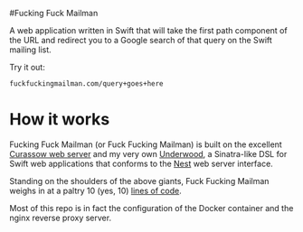 #Fucking Fuck Mailman

A web application written in Swift that will take the first path component of the URL and redirect you to a Google search of that query on the Swift mailing list.

Try it out:

```
fuckfuckingmailman.com/query+goes+here
```

# How it works

Fucking Fuck Mailman (or Fuck Fucking Mailman) is built on the excellent [Curassow web server](https://github.com/kylef/Curassow) and my very own [Underwood](https://github.com/swizzlr/Underwood), a Sinatra-like DSL for Swift web applications that conforms to the [Nest](https://github.com/nestproject/Nest) web server interface.

Standing on the shoulders of the above giants, Fuck Fucking Mailman weighs in at a paltry 10 (yes, 10) [lines of code](https://github.com/swizzlr/ffmailman/blob/master/app/Sources/main.swift).

Most of this repo is in fact the configuration of the Docker container and the nginx reverse proxy server.
